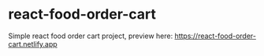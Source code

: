 # react-food-order-cart
Simple react food order cart project, preview here: https://react-food-order-cart.netlify.app
